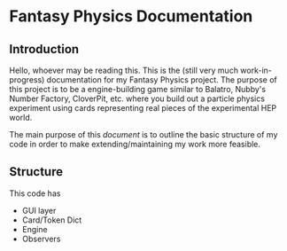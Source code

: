 # Fantasy Physics Documentation

## Introduction
Hello, whoever may be reading this. This is the (still very much work-in-progress) documentation for my Fantasy Physics project. The purpose of this project is to be a engine-building game similar to Balatro, Nubby's Number Factory, CloverPit, etc. where you build out a particle physics experiment using cards representing real pieces of the experimental HEP world.

The main purpose of this _document_ is to outline the basic structure of my code in order to make extending/maintaining my work more feasible.

## Structure
This code has 
- GUI layer
- Card/Token Dict
- Engine
- Observers